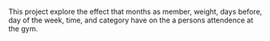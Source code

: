 This project explore the effect that months as member, weight, days before,	day of the week,	time,	and category have on the a persons attendence at the gym. 
